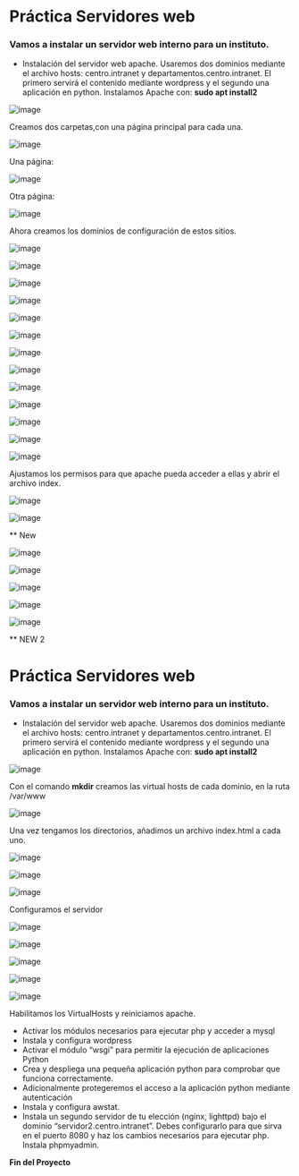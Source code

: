 # Práctica Servidores web

### Vamos a instalar un servidor web interno para un instituto.
- Instalación del servidor web apache. Usaremos dos dominios mediante el archivo hosts: centro.intranet y departamentos.centro.intranet. El primero servirá el contenido mediante wordpress y el segundo una aplicación en python.
Instalamos Apache con: **sudo apt install2**

![image](https://github.com/AngelaMorales-8/SRI-ASIR2/assets/122454505/bd777988-be0c-4da5-b6ac-5feeaf49dd49)


Creamos dos carpetas,con una página principal para cada una.

![image](https://github.com/AngelaMorales-8/SRI-ASIR2/assets/122454505/486db158-1288-4412-b76b-e2f48a5e8bbe)


Una página:

![image](https://github.com/AngelaMorales-8/SRI-ASIR2/assets/122454505/6e63be8b-6a10-487c-9073-84fe850197c0)


Otra página:

![image](https://github.com/AngelaMorales-8/SRI-ASIR2/assets/122454505/6ea27eb9-1dab-4396-8559-1deb46e3b401)


Ahora creamos los dominios de configuración de estos sitios.

![image](https://github.com/AngelaMorales-8/SRI-ASIR2/assets/122454505/fffd769a-300c-487d-b869-1c5a6204e0fa)


![image](https://github.com/AngelaMorales-8/SRI-ASIR2/assets/122454505/bc92caa9-a984-4742-adcd-b9fe9f16a10f)


![image](https://github.com/AngelaMorales-8/SRI-ASIR2/assets/122454505/213b073e-1083-4a17-803e-c7131c7435c5)

![image](https://github.com/AngelaMorales-8/SRI-ASIR2/assets/122454505/6606c430-c2c5-46df-a967-9d9528d46815)

![image](https://github.com/AngelaMorales-8/SRI-ASIR2/assets/122454505/9c39c3fb-044a-41ad-beca-1491fe3f0344)

![image](https://github.com/AngelaMorales-8/SRI-ASIR2/assets/122454505/ed728992-3d80-4c4c-a409-4d222712fa2b)

![image](https://github.com/AngelaMorales-8/SRI-ASIR2/assets/122454505/bc14c095-2588-4553-847f-0a228a79b1de)

![image](https://github.com/AngelaMorales-8/SRI-ASIR2/assets/122454505/5f366208-a0b8-42de-8603-bfda378df630)

![image](https://github.com/AngelaMorales-8/SRI-ASIR2/assets/122454505/036a5e97-fe64-4468-b3f1-bfbf2f202148)

![image](https://github.com/AngelaMorales-8/SRI-ASIR2/assets/122454505/456429aa-5128-4ab5-ad8b-c7392234d7d9)

![image](https://github.com/AngelaMorales-8/SRI-ASIR2/assets/122454505/ef30e774-7818-4a5a-81d8-72856fbef90e)

![image](https://github.com/AngelaMorales-8/SRI-ASIR2/assets/122454505/937a279e-e942-4fb0-bb40-0dbf6e665e06)

![image](https://github.com/AngelaMorales-8/SRI-ASIR2/assets/122454505/7e3a567b-766f-45ec-8926-527bd0181b4f)

Ajustamos los permisos para que apache pueda acceder a ellas y abrir el archivo index.

![image](https://github.com/AngelaMorales-8/SRI-ASIR2/assets/122454505/84d67e49-3b3e-440b-ae91-c863b11c933c)

![image](https://github.com/AngelaMorales-8/SRI-ASIR2/assets/122454505/05f0fc03-b287-4cb9-9a8f-4b57b58f9d38)


** New

![image](https://github.com/AngelaMorales-8/SRI-ASIR2/assets/122454505/40cffdde-68ba-4b6c-ad5e-913812ff53a7)

![image](https://github.com/AngelaMorales-8/SRI-ASIR2/assets/122454505/2482884c-d66c-49ac-8805-6550f6256a0c)

![image](https://github.com/AngelaMorales-8/SRI-ASIR2/assets/122454505/05e20b51-5640-4f3c-a84d-31c64182a18c)

![image](https://github.com/AngelaMorales-8/SRI-ASIR2/assets/122454505/2f79805a-0673-4fa8-be8a-befa7ddeb8b8)

![image](https://github.com/AngelaMorales-8/SRI-ASIR2/assets/122454505/df683d8f-ff79-4fbd-9625-a5c12e6fd1a6)

** NEW 2

# Práctica Servidores web

### Vamos a instalar un servidor web interno para un instituto.
- Instalación del servidor web apache. Usaremos dos dominios mediante el archivo hosts: centro.intranet y departamentos.centro.intranet. El primero servirá el contenido mediante wordpress y el segundo una aplicación en python.
Instalamos Apache con: **sudo apt install2**

![image](https://github.com/AngelaMorales-8/SRI-ASIR2/assets/122454505/f0cfe498-0284-48ee-8f96-7fc73a9baae4)


Con el comando **mkdir** creamos las virtual hosts de cada dominio, en la ruta /var/www

![image](https://github.com/AngelaMorales-8/SRI-ASIR2/assets/122454505/6c75264a-3b59-4c21-be35-d43192a7f60f)

Una vez tengamos los directorios, añadimos un archivo index.html a cada uno.

![image](https://github.com/AngelaMorales-8/SRI-ASIR2/assets/122454505/3cc758bb-a05d-4a66-b177-1160a134b8b7)

![image](https://github.com/AngelaMorales-8/SRI-ASIR2/assets/122454505/04061bef-017f-4f38-8623-59b85bf4417b)

![image](https://github.com/AngelaMorales-8/SRI-ASIR2/assets/122454505/c5f4af3a-1d67-4773-a40d-886c4b146608)



Configuramos el servidor

![image](https://github.com/AngelaMorales-8/SRI-ASIR2/assets/122454505/c5bb87de-c1da-4160-b468-a36bc0066871)

![image](https://github.com/AngelaMorales-8/SRI-ASIR2/assets/122454505/0cd33834-05ea-4ab3-984f-b4dc91966543)

![image](https://github.com/AngelaMorales-8/SRI-ASIR2/assets/122454505/11646a16-aa57-4d2a-abc4-632259c8fd00)

![image](https://github.com/AngelaMorales-8/SRI-ASIR2/assets/122454505/c9a57c6f-1888-4116-addc-e09af443e50d)

![image](https://github.com/AngelaMorales-8/SRI-ASIR2/assets/122454505/b9b2be88-8346-4a13-a248-25c1646d41ee)









Habilitamos los VirtualHosts y reiniciamos apache.







- Activar los módulos necesarios para ejecutar php y acceder a mysql
- Instala y configura wordpress
- Activar el módulo “wsgi” para permitir la ejecución de aplicaciones Python
- Crea y despliega una pequeña aplicación python para comprobar que funciona correctamente.
- Adicionalmente protegeremos el acceso a la aplicación python mediante autenticación
- Instala y configura awstat.
- Instala un segundo servidor de tu elección (nginx, lighttpd) bajo el dominio “servidor2.centro.intranet”. Debes configurarlo para que sirva en el puerto 8080 y haz los cambios necesarios para ejecutar php. Instala phpmyadmin.

**Fin del Proyecto**
